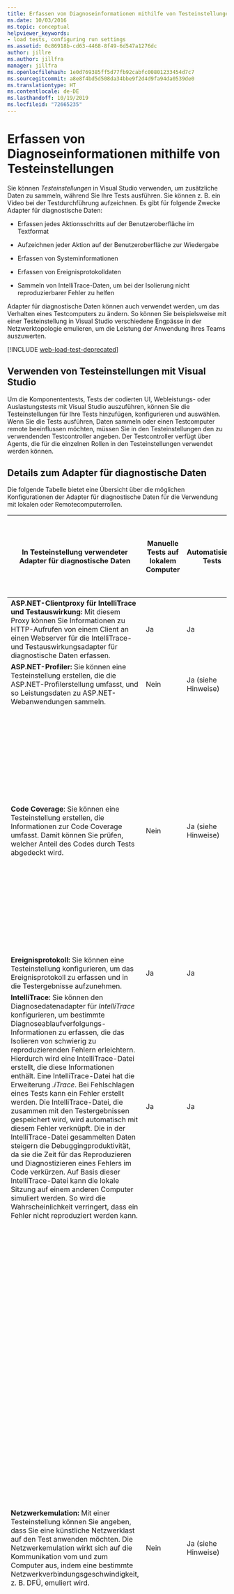 ```yaml
---
title: Erfassen von Diagnoseinformationen mithilfe von Testeinstellungen
ms.date: 10/03/2016
ms.topic: conceptual
helpviewer_keywords:
- load tests, configuring run settings
ms.assetid: 0c86918b-cd63-4468-8f49-6d547a1276dc
author: jillre
ms.author: jillfra
manager: jillfra
ms.openlocfilehash: 1e0d769385ff5d77fb92cabfc00801233454d7c7
ms.sourcegitcommit: a8e8f4bd5d508da34bbe9f2d4d9fa94da0539de0
ms.translationtype: HT
ms.contentlocale: de-DE
ms.lasthandoff: 10/19/2019
ms.locfileid: "72665235"
---
```

# <a name="collect-diagnostic-information-using-test-settings"></a>Erfassen von Diagnoseinformationen mithilfe von Testeinstellungen

Sie können *Testeinstellungen* in Visual Studio verwenden, um zusätzliche Daten zu sammeln, während Sie Ihre Tests ausführen. Sie können z. B. ein Video bei der Testdurchführung aufzeichnen. Es gibt für folgende Zwecke Adapter für diagnostische Daten:

- Erfassen jedes Aktionsschritts auf der Benutzeroberfläche im Textformat

- Aufzeichnen jeder Aktion auf der Benutzeroberfläche zur Wiedergabe

- Erfassen von Systeminformationen

- Erfassen von Ereignisprotokolldaten

- Sammeln von IntelliTrace-Daten, um bei der Isolierung nicht reproduzierbarer Fehler zu helfen

Adapter für diagnostische Daten können auch verwendet werden, um das Verhalten eines Testcomputers zu ändern. So können Sie beispielsweise mit einer Testeinstellung in Visual Studio verschiedene Engpässe in der Netzwerktopologie emulieren, um die Leistung der Anwendung Ihres Teams auszuwerten.

[!INCLUDE [web-load-test-deprecated](includes/web-load-test-deprecated.md)]

## <a name="use-test-settings-with-visual-studio"></a>Verwenden von Testeinstellungen mit Visual Studio

Um die Komponententests, Tests der codierten UI, Webleistungs- oder Auslastungstests mit Visual Studio auszuführen, können Sie die Testeinstellungen für Ihre Tests hinzufügen, konfigurieren und auswählen. Wenn Sie die Tests ausführen, Daten sammeln oder einen Testcomputer remote beeinflussen möchten, müssen Sie in den Testeinstellungen den zu verwendenden Testcontroller angeben. Der Testcontroller verfügt über Agents, die für die einzelnen Rollen in den Testeinstellungen verwendet werden können.

## <a name="diagnostic-data-adapter-details"></a>Details zum Adapter für diagnostische Daten

Die folgende Tabelle bietet eine Übersicht über die möglichen Konfigurationen der Adapter für diagnostische Daten für die Verwendung mit lokalen oder Remotecomputerrollen.

|In Testeinstellung verwendeter Adapter für diagnostische Daten|Manuelle Tests auf lokalem Computer|Automatisierte Tests|Manuelle Tests: Sammeln von Daten mit mehreren Rollen und einer Umgebung|Hinweise|
|-|-|-|-|-|
|**ASP.NET-Clientproxy für IntelliTrace und Testauswirkung:** Mit diesem Proxy können Sie Informationen zu HTTP-Aufrufen von einem Client an einen Webserver für die IntelliTrace- und Testauswirkungsadapter für diagnostische Daten erfassen.|Ja|Ja|Ja|Verwenden Sie diesen Proxy nur, wenn als Clientrolle der Diagnosedatenadapter IntelliTrace oder der Diagnosedatenadapter Testauswirkung ausgewählt ist.|
|**ASP.NET-Profiler:** Sie können eine Testeinstellung erstellen, die die ASP.NET-Profilerstellung umfasst, und so Leistungsdaten zu ASP.NET-Webanwendungen sammeln.|Nein|Ja (siehe Hinweise)|Nein|Dieser Adapter für diagnostische Daten wird nur bei der Ausführung von Auslastungstests mit Visual Studio unterstützt.|
|**Code Coverage**: Sie können eine Testeinstellung erstellen, die Informationen zur Code Coverage umfasst. Damit können Sie prüfen, welcher Anteil des Codes durch Tests abgedeckt wird.|Nein|Ja (siehe Hinweise)|Nein|Sie können die Code Coverage nur verwenden, wenn Sie einen automatisierten Test über Visual Studio oder *mstest.exe* ausführen, und nur auf dem Computer, auf dem der Test ausgeführt wird. Remoteauflistung wird nicht unterstützt.<br />Code Coverage-Daten können nicht gesammelt werden, wenn Sie auch die Testeinstellung zum Erfassen von IntelliTrace-Informationen konfiguriert haben. **Hinweis**:  Dieser Adapter für diagnostische Daten gilt nur für Visual Studio-Testeinstellungen. Er wird nicht für Testeinstellungen in Microsoft Test Manager verwendet. Außerdem ist dieser Adapter für Kompatibilitätszwecke mit Visual Studio 2010-Testprojekten vorgesehen. **Hinweis**:  Um Kompatibilität zu erreichen, gilt die Code Coverage dann, wenn automatisierte Tests von Microsoft Test Manager oder auf einem Remote-Test-Agent von Visual Studio mithilfe des älteren MSTest-Runners ausgeführt werden.|
|**Ereignisprotokoll:** Sie können eine Testeinstellung konfigurieren, um das Ereignisprotokoll zu erfassen und in die Testergebnisse aufzunehmen.|Ja|Ja|Ja||
|**IntelliTrace:** Sie können den Diagnosedatenadapter für *IntelliTrace* konfigurieren, um bestimmte Diagnoseablaufverfolgungs-Informationen zu erfassen, die das Isolieren von schwierig zu reproduzierenden Fehlern erleichtern. Hierdurch wird eine IntelliTrace-Datei erstellt, die diese Informationen enthält. Eine IntelliTrace-Datei hat die Erweiterung *.iTrace*. Bei Fehlschlagen eines Tests kann ein Fehler erstellt werden. Die IntelliTrace-Datei, die zusammen mit den Testergebnissen gespeichert wird, wird automatisch mit diesem Fehler verknüpft. Die in der IntelliTrace-Datei gesammelten Daten steigern die Debuggingproduktivität, da sie die Zeit für das Reproduzieren und Diagnostizieren eines Fehlers im Code verkürzen. Auf Basis dieser IntelliTrace-Datei kann die lokale Sitzung auf einem anderen Computer simuliert werden. So wird die Wahrscheinlichkeit verringert, dass ein Fehler nicht reproduziert werden kann.|Ja|Ja|Ja|Wenn Sie das Sammeln von IntelliTrace-Daten aktivieren, können keine Code Coverage-Daten gesammelt werden.<br />– Wenn Sie IntelliTrace für eine Webclientrolle verwenden, müssen Sie auch den Adapter für diagnostische Daten für den ASP.NET-Clientproxy für IntelliTrace und für die Testauswirkung auswählen.<br />– Nur die folgenden Versionen von IIS werden unterstützt: IIS 7.0, IIS 7.5 und IIS 8.0.|
|**Netzwerkemulation:** Mit einer Testeinstellung können Sie angeben, dass Sie eine künstliche Netzwerklast auf den Test anwenden möchten. Die Netzwerkemulation wirkt sich auf die Kommunikation vom und zum Computer aus, indem eine bestimmte Netzwerkverbindungsgeschwindigkeit, z. B. DFÜ, emuliert wird. |Nein|Ja (siehe Hinweise)|Nein|Sie können den Adapter für diagnostische Daten für die Netzwerkemulation für eine Client- oder Serverrolle verwenden. Sie müssen den Adapter nicht in diesen beiden Rollen verwenden, die miteinander kommunizieren. **Hinweis**:  Dieser Adapter für diagnostische Daten gilt nur für Visual Studio-Testeinstellungen. Er wird nicht für Testeinstellungen in Microsoft Test Manager verwendet. **Hinweis**:  Die Netzwerkemulation kann nicht verwendet werden, um die Netzwerkverbindungsgeschwindigkeit zu erhöhen. **Warnung:**  Wenn Sie den Adapter für diagnostische Daten für die Netzwerkemulation in die Testeinstellungen einschließen und beabsichtigen, den Adapter auf dem lokalen Computer zu verwenden, müssen Sie auch den Netzwerkemulationstreiber an einen Netzwerkadapter des Computers binden. Der Netzwerkemulationstreiber ist erforderlich, damit der Adapter für diagnostische Daten für die Netzwerkemulation funktioniert. Sie haben zwei Möglichkeiten, den Netzwerkemulationstreiber zu installieren und an den Adapter zu binden: <ul><li>**Netzwerkemulationstreiber, die mit dem Test-Agent von Microsoft Visual Studio installiert wurden:** Der Test-Agent von Visual Studio kann auf Remotecomputern und lokalen Computern verwendet werden. Wenn Sie Visual Studio Test Agent installieren, schließt der Installationsvorgang einen Konfigurationsschritt ein, bei dem der Netzwerkemulationstreiber an die Netzwerkkarte gebunden wird. Weitere Informationen finden Sie unter [Installieren und Konfigurieren von Test-Agents](../test/lab-management/install-configure-test-agents.md).</li><li>**Netzwerkemulationstreiber, die mit Microsoft Visual Studio Test Professional installiert wurden:** Wenn Sie die Netzwerkemulation zum ersten Mal verwenden, werden Sie aufgefordert, den Netzwerkemulationstreiber mit einer Netzwerkkarte zu verbinden.</li></ul> Sie können den Netzwerkemulationstreiber auch über die Befehlszeile auf dem lokalen Computer installieren, ohne den Visual Studio-Test-Agent zu installieren. Verwenden Sie hierzu folgenden Befehl: **VSTestConfig NETWORKEMULATION /install** **Warnung:**  Der Netzwerkemulationsadapter wird von Auslastungstests ignoriert. Stattdessen verwenden Auslastungstests die Einstellungen, die in der Netzwerkmischung des Auslastungstestszenarios angegeben sind.|
|**Systeminformationen:** Sie können eine Testeinstellung einrichten, um die Systeminformationen zum Computer einzuschließen, auf dem der Test ausgeführt wird.|Ja|Ja|Ja||
|**Testwirkungen:** Sie können Informationen zu den Methoden des Anwendungscodes erfassen, die beim Ausführen eines Testfalls verwendet wurden. Diese können zusammen mit von Entwicklern am Anwendungscode vorgenommenen Änderungen verwendet werden, um zu ermitteln, auf welche Tests sich diese Entwicklungsänderungen ausgewirkt haben.|Ja|Ja|Ja|– Wenn Sie Testauswirkungsdaten für eine Webclientrolle erfassen, müssen Sie auch den Diagnosedatenadapter ASP.NET-Clientproxy für IntelliTrace und Testauswirkung auswählen.<br />– Nur die folgenden Versionen von IIS werden unterstützt: IIS 7.0, IIS 7.5 und IIS 8.0.|
|**Videorekorder:** Sie können beim Ausführen eines Tests eine Videoaufzeichnung der Desktopsitzung erstellen. Das Video kann anderen Teammitgliedern helfen, Anwendungsprobleme zu isolieren, die schwer reproduzierbar sind.|Ja|Ja (siehe Hinweise)|Ja|Wenn Sie die Ausführung der Test-Agent-Software als Prozess statt als Dienst aktivieren, können Sie beim Ausführen von automatisierten Tests eine Videoaufzeichnung erstellen.|